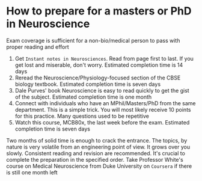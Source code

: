 # How to prepare for a masters or PhD in Neuroscience


Exam coverage is sufficient for a non-bio/medical person to pass with proper reading and effort

1. Get `Instant notes in Neurosciences`. Read from page first to last. If you get lost and miserable, don't worry. Estimated completion time is 14 days
2. Reread the Neuroscience/Physiology-focused section of the CBSE biology textbook. Estimated completion time is seven days
3. Dale Purves' book Neuroscience is easy to read quickly to get the gist of the subject. Estimated completion time is one month
4. Connect with individuals who have an MPhil/Masters/PhD from the same department. This is a simple trick. You will most likely receive 10 points for this practice. Many questions used to be repetitive
5. Watch this course, MCB80x, the last week before the exam. Estimated completion time is seven days

Two months of solid time is enough to crack the entrance. The topics, by nature is very volatile from an engineering point of view. It grows over you slowly. Consistent reading and revision are recommended. It's crucial to complete the preparation in the specified order. Take Professor White's course on Medical Neuroscience from Duke University on `Coursera` if there is still one month left
